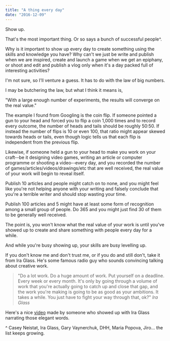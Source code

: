 ```yaml
---
title: "A thing every day"
date: "2016-12-09"
---
```


Show up.

That's the most important thing. Or so says a bunch of successful people^.

Why is it important to show up every day to create something using the skills and knowledge you have? Why can't we just be write and publish when we are inspired, create and launch a game when we get an epiphany, or shoot and edit and publish a vlog only when it's a day packed full of interesting activities?

I'm not sure, so I'll venture a guess. It has to do with the law of big numbers.

I may be butchering the law, but what I think it means is,

"With a large enough number of experiments, the results will converge on the real value."

The example I found from Googling is the coin flip. If someone pointed a gun to your head and forced you to flip a coin 1,000 times and to record every outcome, the number of heads and tails should be roughly 50:50. If instead the number of flips is 10 or even 100, that ratio might appear skewed towards heads or tails, even though logic tells us that each flip is independent from the previous flip.

Likewise, if someone held a gun to your head to make you work on your craft--be it designing video games, writing an article or computer programme or shooting a video--every day, and you recorded the number of games/articles/videos/drawings/etc that are well received, the real value of your work will begin to reveal itself.

Publish 10 articles and people might catch on to none, and you might feel like you're not helping anyone with your writing and falsely conclude that you're a terrible writer and should stop wasting your time.

Publish 100 articles and 5 might have at least some form of recognition among a small group of people. Do 365 and you might just find 30 of them to be generally well received.

The point is, you won't know what the real value of your work is until you've showed up to create and share something with people every day for a while.

And while you're busy showing up, your skills are busy levelling up.

If you don't know me and don't trust me, or if you do and still don't, take it from Ira Glass. He's some famous radio guy who sounds convincing talking about creative work.

> "Do a lot work. Do a huge amount of work. Put yourself on a deadline. Every week or every month. It's only by going through a volume of work that you're actually going to catch up and close that gap, and the work you're making is going to be as good as your ambitions. It takes a while. You just have to fight your way through that, ok?"
> <cite>Ira Glass</cite>

Here's a nice [video](https://vimeo.com/85040589) made by someone who showed up with Ira Glass narrating those elegant words.

^ Casey Neistat, Ira Glass, Gary Vaynerchuk, DHH, Maria Popova, Jiro... the list keeps growing.

